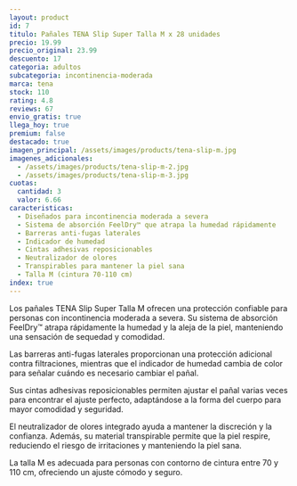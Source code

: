 ```yaml
---
layout: product
id: 7
titulo: Pañales TENA Slip Super Talla M x 28 unidades
precio: 19.99
precio_original: 23.99
descuento: 17
categoria: adultos
subcategoria: incontinencia-moderada
marca: tena
stock: 110
rating: 4.8
reviews: 67
envio_gratis: true
llega_hoy: true
premium: false
destacado: true
imagen_principal: /assets/images/products/tena-slip-m.jpg
imagenes_adicionales:
  - /assets/images/products/tena-slip-m-2.jpg
  - /assets/images/products/tena-slip-m-3.jpg
cuotas:
  cantidad: 3
  valor: 6.66
caracteristicas:
  - Diseñados para incontinencia moderada a severa
  - Sistema de absorción FeelDry™ que atrapa la humedad rápidamente
  - Barreras anti-fugas laterales
  - Indicador de humedad
  - Cintas adhesivas reposicionables
  - Neutralizador de olores
  - Transpirables para mantener la piel sana
  - Talla M (cintura 70-110 cm)
index: true
---
```


Los pañales TENA Slip Super Talla M ofrecen una protección confiable para personas con incontinencia moderada a severa. Su sistema de absorción FeelDry™ atrapa rápidamente la humedad y la aleja de la piel, manteniendo una sensación de sequedad y comodidad.

Las barreras anti-fugas laterales proporcionan una protección adicional contra filtraciones, mientras que el indicador de humedad cambia de color para señalar cuándo es necesario cambiar el pañal.

Sus cintas adhesivas reposicionables permiten ajustar el pañal varias veces para encontrar el ajuste perfecto, adaptándose a la forma del cuerpo para mayor comodidad y seguridad.

El neutralizador de olores integrado ayuda a mantener la discreción y la confianza. Además, su material transpirable permite que la piel respire, reduciendo el riesgo de irritaciones y manteniendo la piel sana.

La talla M es adecuada para personas con contorno de cintura entre 70 y 110 cm, ofreciendo un ajuste cómodo y seguro.

